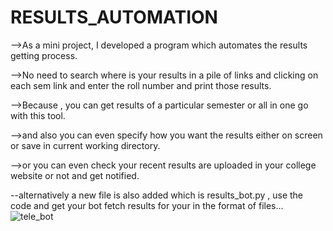 # RESULTS_AUTOMATION 
-->As a mini project, I developed a program which automates the results getting process. 

-->No need to search where is your results in a pile of links  and clicking on each sem link and enter the roll number and print those results.  

-->Because , you can get results of a particular semester or all in one go with this tool.  

-->and also you can even specify how you want the results either on screen or save in current working directory. 

-->or you can even check your recent results are uploaded in your college website or not and get notified.  

--alternatively a new file is also added which is results_bot.py , use the code and get your bot fetch results for your in the format of files...
![tele_bot](https://github.com/user-attachments/assets/56cae015-7807-4408-b47f-6b228651a794)


